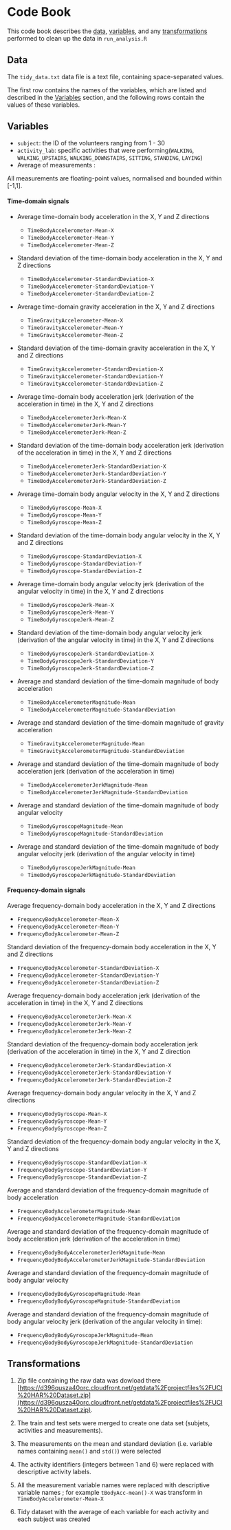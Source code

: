 # Code Book

This code book describes the [data](#data), [variables](#variables), and any [transformations](#transformations) performed to clean up the data in `run_analysis.R` 

## Data <a name="data"></a>

The `tidy_data.txt` data file is a text file, containing space-separated values.

The first row contains the names of the variables, which are listed and described in the [Variables](#variables) section, and the following rows contain the values of these variables. 


## Variables <a name="variables"></a>

* `subject`: the ID of the volunteers ranging from 1 - 30
* `activity_lab`: specific activities that were performing(`WALKING`, `WALKING_UPSTAIRS`, `WALKING_DOWNSTAIRS`, `SITTING`, `STANDING`, `LAYING`)
* Average of measurements : 

All measurements are floating-point values, normalised and bounded within [-1,1].

#### Time-domain signals

- Average time-domain body acceleration in the X, Y and Z directions
  - `TimeBodyAccelerometer-Mean-X` 
  - `TimeBodyAccelerometer-Mean-Y` 
  - `TimeBodyAccelerometer-Mean-Z` 

- Standard deviation of the time-domain body acceleration in the X, Y and Z directions
  - `TimeBodyAccelerometer-StandardDeviation-X` 
  - `TimeBodyAccelerometer-StandardDeviation-Y` 
  - `TimeBodyAccelerometer-StandardDeviation-Z` 

- Average time-domain gravity acceleration in the X, Y and Z directions
  - `TimeGravityAccelerometer-Mean-X` 
  - `TimeGravityAccelerometer-Mean-Y` 
  - `TimeGravityAccelerometer-Mean-Z` 

- Standard deviation of the time-domain gravity acceleration in the X, Y and Z directions
  - `TimeGravityAccelerometer-StandardDeviation-X` 
  - `TimeGravityAccelerometer-StandardDeviation-Y` 
  - `TimeGravityAccelerometer-StandardDeviation-Z` 

- Average time-domain body acceleration jerk (derivation of the acceleration in time) in the X, Y and Z directions
  - `TimeBodyAccelerometerJerk-Mean-X` 
  - `TimeBodyAccelerometerJerk-Mean-Y` 
  - `TimeBodyAccelerometerJerk-Mean-Z` 
  
- Standard deviation of the time-domain body acceleration jerk (derivation of the acceleration in time) in the X, Y and Z directions
  - `TimeBodyAccelerometerJerk-StandardDeviation-X` 
  - `TimeBodyAccelerometerJerk-StandardDeviation-Y` 
  - `TimeBodyAccelerometerJerk-StandardDeviation-Z` 
  
- Average time-domain body angular velocity in the X, Y and Z directions
  - `TimeBodyGyroscope-Mean-X` 
  - `TimeBodyGyroscope-Mean-Y` 
  - `TimeBodyGyroscope-Mean-Z` 

- Standard deviation of the time-domain body angular velocity in the X, Y and Z directions
  - `TimeBodyGyroscope-StandardDeviation-X` 
  - `TimeBodyGyroscope-StandardDeviation-Y` 
  - `TimeBodyGyroscope-StandardDeviation-Z` 

- Average time-domain body angular velocity jerk (derivation of the angular velocity in time) in the X, Y and Z directions
  - `TimeBodyGyroscopeJerk-Mean-X` 
  - `TimeBodyGyroscopeJerk-Mean-Y` 
  - `TimeBodyGyroscopeJerk-Mean-Z` 

- Standard deviation of the time-domain body angular velocity jerk (derivation of the angular velocity in time) in the X, Y and Z directions
  - `TimeBodyGyroscopeJerk-StandardDeviation-X` 
  - `TimeBodyGyroscopeJerk-StandardDeviation-Y` 
  - `TimeBodyGyroscopeJerk-StandardDeviation-Z` 

- Average and standard deviation of the time-domain magnitude of body acceleration
  - `TimeBodyAccelerometerMagnitude-Mean` 
  - `TimeBodyAccelerometerMagnitude-StandardDeviation` 

- Average and standard deviation of the time-domain magnitude of gravity acceleration
  - `TimeGravityAccelerometerMagnitude-Mean` 
  - `TimeGravityAccelerometerMagnitude-StandardDeviation` 

- Average and standard deviation of the time-domain magnitude of body acceleration jerk (derivation of the acceleration in time)
  - `TimeBodyAccelerometerJerkMagnitude-Mean` 
  - `TimeBodyAccelerometerJerkMagnitude-StandardDeviation` 

- Average and standard deviation of the time-domain magnitude of body angular velocity
  - `TimeBodyGyroscopeMagnitude-Mean` 
  - `TimeBodyGyroscopeMagnitude-StandardDeviation` 

- Average and standard deviation of the time-domain magnitude of body angular velocity jerk (derivation of the angular velocity in time)
  - `TimeBodyGyroscopeJerkMagnitude-Mean` 
  - `TimeBodyGyroscopeJerkMagnitude-StandardDeviation` 

#### Frequency-domain signals

Average frequency-domain body acceleration in the X, Y and Z directions
  - `FrequencyBodyAccelerometer-Mean-X` 
  - `FrequencyBodyAccelerometer-Mean-Y` 
  - `FrequencyBodyAccelerometer-Mean-Z`

Standard deviation of the frequency-domain body acceleration in the X, Y and Z directions
  - `FrequencyBodyAccelerometer-StandardDeviation-X` 
  - `FrequencyBodyAccelerometer-StandardDeviation-Y` 
  - `FrequencyBodyAccelerometer-StandardDeviation-Z` 

Average frequency-domain body acceleration jerk (derivation of the acceleration in time) in the X, Y and Z directions
  - `FrequencyBodyAccelerometerJerk-Mean-X` 
  - `FrequencyBodyAccelerometerJerk-Mean-Y` 
  - `FrequencyBodyAccelerometerJerk-Mean-Z` 

Standard deviation of the frequency-domain body acceleration jerk (derivation of the acceleration in time) in the X, Y and Z direction
  - `FrequencyBodyAccelerometerJerk-StandardDeviation-X` 
  - `FrequencyBodyAccelerometerJerk-StandardDeviation-Y` 
  - `FrequencyBodyAccelerometerJerk-StandardDeviation-Z`

Average frequency-domain body angular velocity in the X, Y and Z directions
  - `FrequencyBodyGyroscope-Mean-X` 
  - `FrequencyBodyGyroscope-Mean-Y` 
  - `FrequencyBodyGyroscope-Mean-Z` 

Standard deviation of the frequency-domain body angular velocity in the X, Y and Z directions
  - `FrequencyBodyGyroscope-StandardDeviation-X` 
  - `FrequencyBodyGyroscope-StandardDeviation-Y` 
  - `FrequencyBodyGyroscope-StandardDeviation-Z`

Average and standard deviation of the frequency-domain magnitude of body acceleration
  - `FrequencyBodyAccelerometerMagnitude-Mean` 
  - `FrequencyBodyAccelerometerMagnitude-StandardDeviation` 

Average and standard deviation of the frequency-domain magnitude of body acceleration jerk (derivation of the acceleration in time)
  - `FrequencyBodyBodyAccelerometerJerkMagnitude-Mean` 
  - `FrequencyBodyBodyAccelerometerJerkMagnitude-StandardDeviation` 

Average and standard deviation of the frequency-domain magnitude of body angular velocity
  - `FrequencyBodyBodyGyroscopeMagnitude-Mean` 
  - `FrequencyBodyBodyGyroscopeMagnitude-StandardDeviation` 

Average and standard deviation  of the frequency-domain magnitude of body angular velocity jerk (derivation of the angular velocity in time):
  - `FrequencyBodyBodyGyroscopeJerkMagnitude-Mean` 
  - `FrequencyBodyBodyGyroscopeJerkMagnitude-StandardDeviation`

## Transformations <a name="transformations"></a>

1. Zip file containing the raw data was dowload there [https://d396qusza40orc.cloudfront.net/getdata%2Fprojectfiles%2FUCI%20HAR%20Dataset.zip](https://d396qusza40orc.cloudfront.net/getdata%2Fprojectfiles%2FUCI%20HAR%20Dataset.zip).

2. The train and test sets were merged to create one data set (subjets, activities and measurements).

3. The measurements on the mean and standard deviation (i.e. variable names containing `mean()` and `std()`) were selected

4. The activity identifiers (integers between 1 and 6) were replaced with descriptive activity labels.

5. All the measurement variable names were replaced with descriptive variable names ; for example `tBodyAcc-mean()-X` was transform in `TimeBodyAccelerometer-Mean-X`

6. Tidy dataset with the average of each variable for each activity and each subject was created

